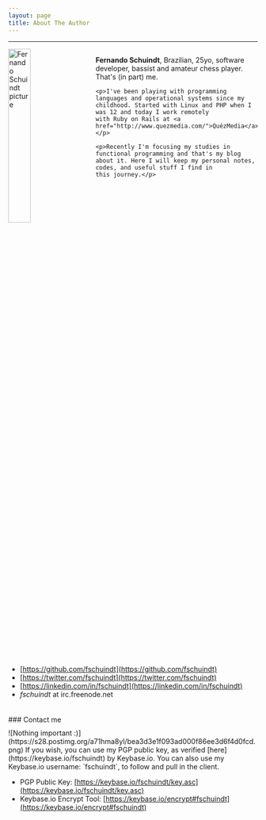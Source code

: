 ```yaml
---
layout: page
title: About The Author
---
```


* * *

<div style="width: 100%">
  <img style="width: 30%; float: left;" src="https://s30.postimg.org/6ism3x9b5/fernando_schuindt.jpg" alt="Fernando Schuindt picture" />

  <div style="width: 65%; float: right;">
    <p><strong>Fernando Schuindt</strong>, Brazilian, 25yo, software developer, bassist and amateur
    chess player. That's (in part) me.</p>

    <p>I've been playing with programming languages and operational systems since my
    childhood. Started with Linux and PHP when I was 12 and today I work remotely
    with Ruby on Rails at <a href="http://www.quezmedia.com/">QuézMedia</a>.</p>

    <p>Recently I'm focusing my studies in functional programming and that's my blog
    about it. Here I will keep my personal notes, codes, and useful stuff I find in
    this journey.</p>
  </div>

  <div style="clear: both;">
  </div>
</div>

<div style="height: 60px;">
</div>

+ [https://github.com/fschuindt](https://github.com/fschuindt)
+ [https://twitter.com/fschuindt](https://twitter.com/fschuindt)
+ [https://linkedin.com/in/fschuindt](https://linkedin.com/in/fschuindt)
+ *fschuindt* at irc.freenode.net

<div style="height: 20px;"></div>
### Contact me
<div style="height: 10px;"></div>
![Nothing important :)](https://s28.postimg.org/a71hma8yl/bea3d3e1f093ad000f86ee3d6f4d0fcd.png)
If you wish, you can use my PGP public key, as verified [here](https://keybase.io/fschuindt) by Keybase.io.  
You can also use my Keybase.io username: `fschuindt`, to follow and pull in the client.

+ PGP Public Key: [https://keybase.io/fschuindt/key.asc](https://keybase.io/fschuindt/key.asc)
+ Keybase.io Encrypt Tool: [https://keybase.io/encrypt#fschuindt](https://keybase.io/encrypt#fschuindt)
